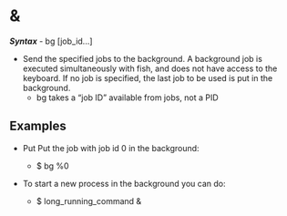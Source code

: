# &

***Syntax*** - bg [job_id...]

- Send the specified jobs to the background. A background job is executed simultaneously with fish, and does not have access to the keyboard. If no job is specified, the last job to be used is put in the background.
  - bg takes a “job ID” available from jobs, not a PID

## Examples

- Put Put the job with job id 0 in the background:
  - $ bg %0

- To start a new process in the background you can do:
  - $ long_running_command &

